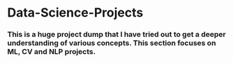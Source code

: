 # Data-Science-Projects
### This is a huge project dump that I have tried out to get a deeper understanding of various concepts. This section focuses on ML, CV and NLP projects.
